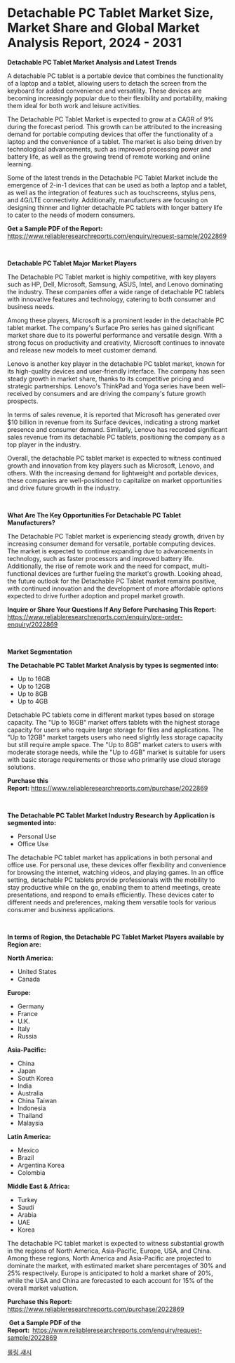 <p><h1>Detachable PC Tablet Market Size, Market Share and Global Market Analysis Report, 2024 - 2031</h1></p><p><strong>Detachable PC Tablet Market Analysis and Latest Trends</strong></p>
<p><p>A detachable PC tablet is a portable device that combines the functionality of a laptop and a tablet, allowing users to detach the screen from the keyboard for added convenience and versatility. These devices are becoming increasingly popular due to their flexibility and portability, making them ideal for both work and leisure activities.</p><p>The Detachable PC Tablet Market is expected to grow at a CAGR of 9% during the forecast period. This growth can be attributed to the increasing demand for portable computing devices that offer the functionality of a laptop and the convenience of a tablet. The market is also being driven by technological advancements, such as improved processing power and battery life, as well as the growing trend of remote working and online learning.</p><p>Some of the latest trends in the Detachable PC Tablet Market include the emergence of 2-in-1 devices that can be used as both a laptop and a tablet, as well as the integration of features such as touchscreens, stylus pens, and 4G/LTE connectivity. Additionally, manufacturers are focusing on designing thinner and lighter detachable PC tablets with longer battery life to cater to the needs of modern consumers.</p></p>
<p><strong>Get a Sample PDF of the Report:&nbsp;</strong> <a href="https://www.reliableresearchreports.com/enquiry/request-sample/2022869">https://www.reliableresearchreports.com/enquiry/request-sample/2022869</a></p>
<p>&nbsp;</p>
<p><strong>Detachable PC Tablet Major Market Players</strong></p>
<p><p>The Detachable PC Tablet market is highly competitive, with key players such as HP, Dell, Microsoft, Samsung, ASUS, Intel, and Lenovo dominating the industry. These companies offer a wide range of detachable PC tablets with innovative features and technology, catering to both consumer and business needs.</p><p>Among these players, Microsoft is a prominent leader in the detachable PC tablet market. The company's Surface Pro series has gained significant market share due to its powerful performance and versatile design. With a strong focus on productivity and creativity, Microsoft continues to innovate and release new models to meet customer demand.</p><p>Lenovo is another key player in the detachable PC tablet market, known for its high-quality devices and user-friendly interface. The company has seen steady growth in market share, thanks to its competitive pricing and strategic partnerships. Lenovo's ThinkPad and Yoga series have been well-received by consumers and are driving the company's future growth prospects.</p><p>In terms of sales revenue, it is reported that Microsoft has generated over $10 billion in revenue from its Surface devices, indicating a strong market presence and consumer demand. Similarly, Lenovo has recorded significant sales revenue from its detachable PC tablets, positioning the company as a top player in the industry.</p><p>Overall, the detachable PC tablet market is expected to witness continued growth and innovation from key players such as Microsoft, Lenovo, and others. With the increasing demand for lightweight and portable devices, these companies are well-positioned to capitalize on market opportunities and drive future growth in the industry.</p></p>
<p>&nbsp;</p>
<p><strong>What Are The Key Opportunities For Detachable PC Tablet Manufacturers?</strong></p>
<p><p>The Detachable PC Tablet market is experiencing steady growth, driven by increasing consumer demand for versatile, portable computing devices. The market is expected to continue expanding due to advancements in technology, such as faster processors and improved battery life. Additionally, the rise of remote work and the need for compact, multi-functional devices are further fueling the market's growth. Looking ahead, the future outlook for the Detachable PC Tablet market remains positive, with continued innovation and the development of more affordable options expected to drive further adoption and propel market growth.</p></p>
<p><strong>Inquire or Share Your Questions If Any Before Purchasing This Report:</strong> <a href="https://www.reliableresearchreports.com/enquiry/pre-order-enquiry/2022869">https://www.reliableresearchreports.com/enquiry/pre-order-enquiry/2022869</a></p>
<p>&nbsp;</p>
<p><strong>Market Segmentation</strong></p>
<p><strong>The Detachable PC Tablet Market Analysis by types is segmented into:</strong></p>
<p><ul><li>Up to 16GB</li><li>Up to 12GB</li><li>Up to 8GB</li><li>Up to 4GB</li></ul></p>
<p><p>Detachable PC tablets come in different market types based on storage capacity. The "Up to 16GB" market offers tablets with the highest storage capacity for users who require large storage for files and applications. The "Up to 12GB" market targets users who need slightly less storage capacity but still require ample space. The "Up to 8GB" market caters to users with moderate storage needs, while the "Up to 4GB" market is suitable for users with basic storage requirements or those who primarily use cloud storage solutions.</p></p>
<p><strong>Purchase this Report:&nbsp;</strong><a href="https://www.reliableresearchreports.com/purchase/2022869">https://www.reliableresearchreports.com/purchase/2022869</a></p>
<p>&nbsp;</p>
<p><strong>The Detachable PC Tablet Market Industry Research by Application is segmented into:</strong></p>
<p><ul><li>Personal Use</li><li>Office Use</li></ul></p>
<p><p>The detachable PC tablet market has applications in both personal and office use. For personal use, these devices offer flexibility and convenience for browsing the internet, watching videos, and playing games. In an office setting, detachable PC tablets provide professionals with the mobility to stay productive while on the go, enabling them to attend meetings, create presentations, and respond to emails efficiently. These devices cater to different needs and preferences, making them versatile tools for various consumer and business applications.</p></p>
<p>&nbsp;</p>
<p><strong>In terms of Region, the Detachable PC Tablet Market Players available by Region are:</strong></p>
<p>
    <p> <strong> North America: </strong>
        <ul>
            <li>United States</li>
            <li>Canada</li>
        </ul>
        </p> 
    <p> <strong> Europe: </strong>
        <ul>
            <li>Germany</li>
            <li>France</li>
            <li>U.K.</li>
            <li>Italy</li>
            <li>Russia</li>
        </ul>
        </p> 
    <p> <strong> Asia-Pacific: </strong>
        <ul>
            <li>China</li>
            <li>Japan</li>
            <li>South Korea</li>
            <li>India</li>
            <li>Australia</li>
            <li>China Taiwan</li>
            <li>Indonesia</li>
            <li>Thailand</li>
            <li>Malaysia</li>
        </ul>
        </p> 
    <p> <strong> Latin America: </strong>
        <ul>
            <li>Mexico</li>
            <li>Brazil</li>
            <li>Argentina Korea</li>
            <li>Colombia</li>
        </ul>
        </p> 
    <p> <strong> Middle East & Africa: </strong>
        <ul>
            <li>Turkey</li>
            <li>Saudi</li>
            <li>Arabia</li>
            <li>UAE</li>
            <li>Korea</li>
        </ul>
    </p>
    </p>
<p><p>The detachable PC tablet market is expected to witness substantial growth in the regions of North America, Asia-Pacific, Europe, USA, and China. Among these regions, North America and Asia-Pacific are projected to dominate the market, with estimated market share percentages of 30% and 25% respectively. Europe is anticipated to hold a market share of 20%, while the USA and China are forecasted to each account for 15% of the overall market valuation.</p></p>
<p><strong>Purchase this Report: </strong><a href="https://www.reliableresearchreports.com/purchase/2022869">https://www.reliableresearchreports.com/purchase/2022869</a></p>
<p>&nbsp;<strong>Get a Sample PDF of the Report:&nbsp;&nbsp;</strong><a href="https://www.reliableresearchreports.com/enquiry/request-sample/2022869">https://www.reliableresearchreports.com/enquiry/request-sample/2022869</a></p>
<p><strong></strong></p>
<p><p><a href="https://medium.com/@minimini78678/%EB%A1%A4%EB%A7%81-%EC%83%A4%EC%8B%9C-%EC%8B%9C%EC%9E%A5-%EC%A1%B0%EC%82%AC-%EB%B3%B4%EA%B3%A0%EC%84%9C-%EA%B7%B8-%EC%97%AD%EC%82%AC-%EB%B0%8F-2024%EB%85%84%EB%B6%80%ED%84%B0-2031%EB%85%84%EA%B9%8C%EC%A7%80%EC%9D%98-%EC%98%88%EC%B8%A1-8341ebf40ee0">롤링 섀시</a></p></p>